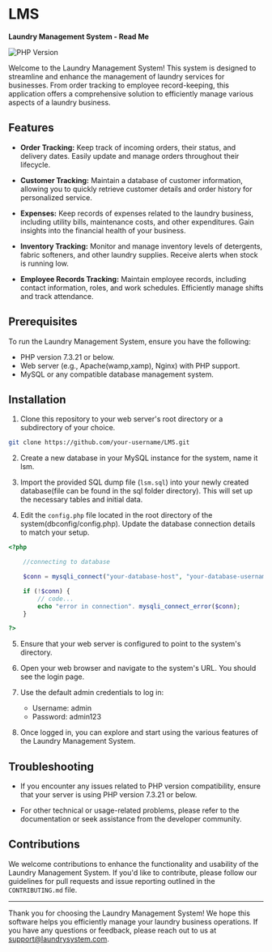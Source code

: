 # LMS
**Laundry Management System - Read Me**

![PHP Version](https://img.shields.io/badge/PHP-7.3.21%20or%20below-blue.svg)

Welcome to the Laundry Management System! This system is designed to streamline and enhance the management of laundry services for businesses. From order tracking to employee record-keeping, this application offers a comprehensive solution to efficiently manage various aspects of a laundry business.

## Features

- **Order Tracking:** Keep track of incoming orders, their status, and delivery dates. Easily update and manage orders throughout their lifecycle.

- **Customer Tracking:** Maintain a database of customer information, allowing you to quickly retrieve customer details and order history for personalized service.

- **Expenses:** Keep records of expenses related to the laundry business, including utility bills, maintenance costs, and other expenditures. Gain insights into the financial health of your business.

- **Inventory Tracking:** Monitor and manage inventory levels of detergents, fabric softeners, and other laundry supplies. Receive alerts when stock is running low.

- **Employee Records Tracking:** Maintain employee records, including contact information, roles, and work schedules. Efficiently manage shifts and track attendance.

## Prerequisites

To run the Laundry Management System, ensure you have the following:

- PHP version 7.3.21 or below.
- Web server (e.g., Apache(wamp,xamp), Nginx) with PHP support.
- MySQL or any compatible database management system.

## Installation

1. Clone this repository to your web server's root directory or a subdirectory of your choice.

```bash
git clone https://github.com/your-username/LMS.git
```

2. Create a new database in your MySQL instance for the system, name it lsm.

3. Import the provided SQL dump file (`lsm.sql`) into your newly created database(file can be found in the sql folder directory). This will set up the necessary tables and initial data.

4. Edit the `config.php` file located in the root directory of the system(dbconfig/config.php). Update the database connection details to match your setup.

```php
<?php  

	//connecting to database

	$conn = mysqli_connect("your-database-host", "your-database-username", "your-database-password", "lsm");

	if (!$conn) {
		// code...
		echo "error in connection". mysqli_connect_error($conn);
	}

?>
```

5. Ensure that your web server is configured to point to the system's directory.

6. Open your web browser and navigate to the system's URL. You should see the login page.

7. Use the default admin credentials to log in:

   - Username: admin
   - Password: admin123

8. Once logged in, you can explore and start using the various features of the Laundry Management System.

## Troubleshooting

- If you encounter any issues related to PHP version compatibility, ensure that your server is using PHP version 7.3.21 or below.

- For other technical or usage-related problems, please refer to the documentation or seek assistance from the developer community.

## Contributions

We welcome contributions to enhance the functionality and usability of the Laundry Management System. If you'd like to contribute, please follow our guidelines for pull requests and issue reporting outlined in the `CONTRIBUTING.md` file.



---

Thank you for choosing the Laundry Management System! We hope this software helps you efficiently manage your laundry business operations. If you have any questions or feedback, please reach out to us at support@laundrysystem.com.
